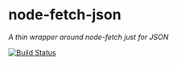 # node-fetch-json
_A thin wrapper around node-fetch just for JSON_

[![Build Status](https://travis-ci.org/pinntech/node-fetch-json.svg)](https://travis-ci.org/pinntech/node-fetch-json)
